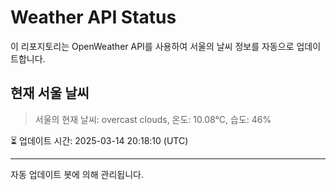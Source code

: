 
# Weather API Status

이 리포지토리는 OpenWeather API를 사용하여 서울의 날씨 정보를 자동으로 업데이트합니다.

## 현재 서울 날씨
> 서울의 현재 날씨: overcast clouds, 온도: 10.08°C, 습도: 46%

⏳ 업데이트 시간: 2025-03-14 20:18:10 (UTC)

---
자동 업데이트 봇에 의해 관리됩니다.
